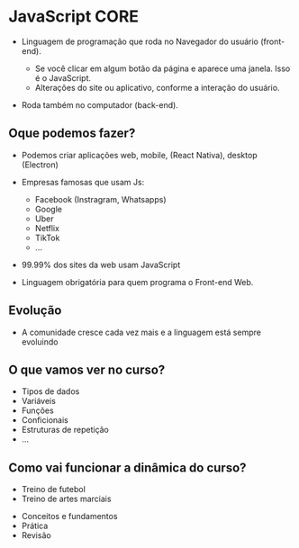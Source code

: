 # JavaScript CORE

* Linguagem de programação que roda no Navegador do usuário (front-end).
    * Se você clicar em algum botão da página e aparece uma janela. Isso é o JavaScript.
    * Alterações do site ou aplicativo, conforme a interação do usuário.

* Roda também no computador (back-end).

## Oque podemos fazer? 

* Podemos criar aplicações web, mobile, (React Nativa), desktop (Electron)
* Empresas famosas que usam Js:
    * Facebook (Instragram, Whatsapps)
    * Google
    * Uber
    * Netflix
    * TikTok
    * ...

* 99.99% dos sites da web usam JavaScript
* Linguagem obrigatória para quem programa o Front-end Web.

## Evolução

* A comunidade cresce cada vez mais e a linguagem está sempre evoluindo

## O que vamos ver no curso?

- Tipos de dados
- Variáveis
- Funções
- Conficionais
- Estruturas de repetição
- ...

## Como vai funcionar a dinâmica do curso?

- Treino de futebol
- Treino de artes marciais

* Conceitos e fundamentos
* Prática 
* Revisão